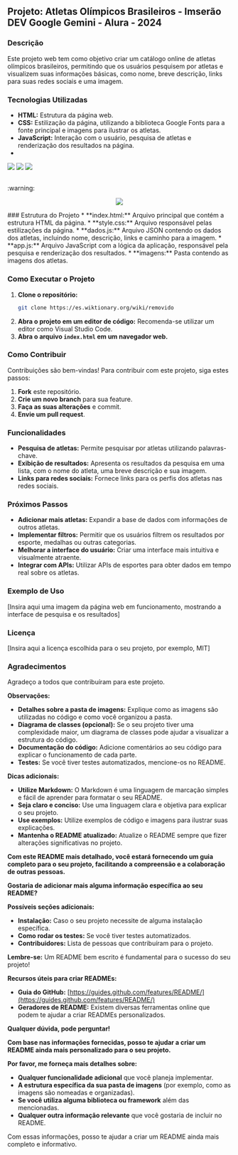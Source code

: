 ## Projeto: Atletas Olímpicos Brasileiros - Imserão DEV Google Gemini - Alura - 2024

### Descrição
Este projeto web tem como objetivo criar um catálogo online de atletas olímpicos brasileiros, permitindo que os usuários pesquisem por atletas e visualizem suas informações básicas, como nome, breve descrição, links para suas redes sociais e uma imagem.

### Tecnologias Utilizadas
* **HTML:** Estrutura da página web.
* **CSS:** Estilização da página, utilizando a biblioteca Google Fonts para a fonte principal e imagens para ilustrar os atletas.
* **JavaScript:** Interação com o usuário, pesquisa de atletas e renderização dos resultados na página.
*   
<div>
  <img src="https://img.shields.io/badge/HTML-239120?style=for-the-badge&logo=html5&logoColor=white">
  <img src="https://img.shields.io/badge/CSS-239120?&style=for-the-badge&logo=css3&logoColor=white">
  <img src="https://img.shields.io/badge/JavaScript-F7DF1E?style=for-the-badge&logo=javascript&logoColor=black">
</div>

<h2></h2>
:warning:
<div>
  <p align="center">
    <img loading="lazy" src="http://img.shields.io/static/v1?label=STATUS&message=EM%20DESENVOLVIMENTO&color=GREEN&style=for-the-badge"/>
  </p>
</div>  
### Estrutura do Projeto
* **index.html:** Arquivo principal que contém a estrutura HTML da página.
* **style.css:** Arquivo responsável pelas estilizações da página.
* **dados.js:** Arquivo JSON contendo os dados dos atletas, incluindo nome, descrição, links e caminho para a imagem.
* **app.js:** Arquivo JavaScript com a lógica da aplicação, responsável pela pesquisa e renderização dos resultados.
* **imagens:** Pasta contendo as imagens dos atletas.

### Como Executar o Projeto
1. **Clone o repositório:**
   ```bash
   git clone https://es.wiktionary.org/wiki/removido
   ```
2. **Abra o projeto em um editor de código:** Recomenda-se utilizar um editor como Visual Studio Code.
3. **Abra o arquivo `index.html` em um navegador web.**

### Como Contribuir
Contribuições são bem-vindas! Para contribuir com este projeto, siga estes passos:
1. **Fork** este repositório.
2. **Crie um novo branch** para sua feature.
3. **Faça as suas alterações** e commit.
4. **Envie um pull request**.

### Funcionalidades
* **Pesquisa de atletas:** Permite pesquisar por atletas utilizando palavras-chave.
* **Exibição de resultados:** Apresenta os resultados da pesquisa em uma lista, com o nome do atleta, uma breve descrição e sua imagem.
* **Links para redes sociais:** Fornece links para os perfis dos atletas nas redes sociais.

### Próximos Passos
* **Adicionar mais atletas:** Expandir a base de dados com informações de outros atletas.
* **Implementar filtros:** Permitir que os usuários filtrem os resultados por esporte, medalhas ou outras categorias.
* **Melhorar a interface do usuário:** Criar uma interface mais intuitiva e visualmente atraente.
* **Integrar com APIs:** Utilizar APIs de esportes para obter dados em tempo real sobre os atletas.

### Exemplo de Uso
[Insira aqui uma imagem da página web em funcionamento, mostrando a interface de pesquisa e os resultados]

### Licença
[Insira aqui a licença escolhida para o seu projeto, por exemplo, MIT]

### Agradecimentos
Agradeço a todos que contribuíram para este projeto.

**Observações:**

* **Detalhes sobre a pasta de imagens:** Explique como as imagens são utilizadas no código e como você organizou a pasta.
* **Diagrama de classes (opcional):** Se o seu projeto tiver uma complexidade maior, um diagrama de classes pode ajudar a visualizar a estrutura do código.
* **Documentação do código:** Adicione comentários ao seu código para explicar o funcionamento de cada parte.
* **Testes:** Se você tiver testes automatizados, mencione-os no README.

**Dicas adicionais:**

* **Utilize Markdown:** O Markdown é uma linguagem de marcação simples e fácil de aprender para formatar o seu README.
* **Seja claro e conciso:** Use uma linguagem clara e objetiva para explicar o seu projeto.
* **Use exemplos:** Utilize exemplos de código e imagens para ilustrar suas explicações.
* **Mantenha o README atualizado:** Atualize o README sempre que fizer alterações significativas no projeto.

**Com este README mais detalhado, você estará fornecendo um guia completo para o seu projeto, facilitando a compreensão e a colaboração de outras pessoas.**

**Gostaria de adicionar mais alguma informação específica ao seu README?**

**Possíveis seções adicionais:**

* **Instalação:** Caso o seu projeto necessite de alguma instalação específica.
* **Como rodar os testes:** Se você tiver testes automatizados.
* **Contribuidores:** Lista de pessoas que contribuíram para o projeto.

**Lembre-se:** Um README bem escrito é fundamental para o sucesso do seu projeto!

**Recursos úteis para criar READMEs:**
* **Guia do GitHub:** [https://guides.github.com/features/README/](https://guides.github.com/features/README/)
* **Geradores de README:** Existem diversas ferramentas online que podem te ajudar a criar READMEs personalizados.

**Qualquer dúvida, pode perguntar!**

**Com base nas informações fornecidas, posso te ajudar a criar um README ainda mais personalizado para o seu projeto.** 

**Por favor, me forneça mais detalhes sobre:**

* **Qualquer funcionalidade adicional** que você planeja implementar.
* **A estrutura específica da sua pasta de imagens** (por exemplo, como as imagens são nomeadas e organizadas).
* **Se você utiliza alguma biblioteca ou framework** além das mencionadas.
* **Qualquer outra informação relevante** que você gostaria de incluir no README.

Com essas informações, posso te ajudar a criar um README ainda mais completo e informativo.
